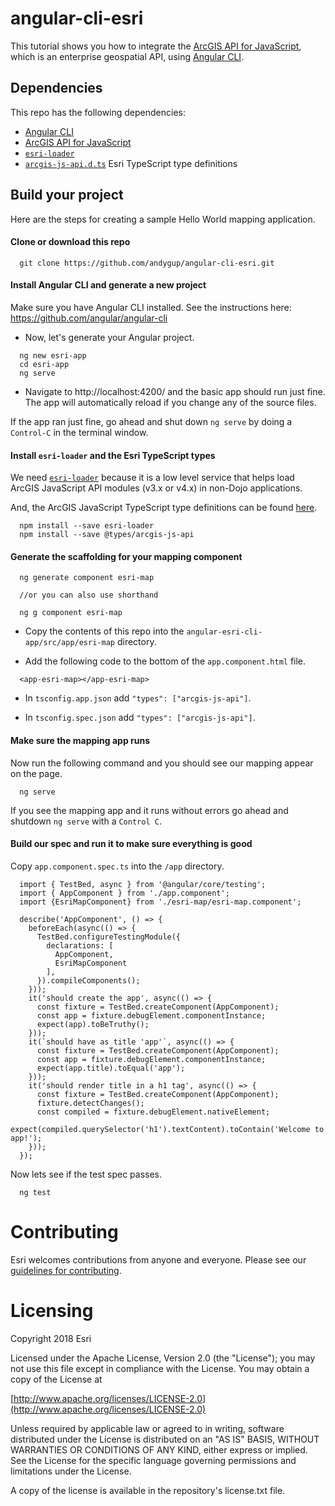 # angular-cli-esri

This tutorial shows you how to integrate the [ArcGIS API for JavaScript](https://developers.arcgis.com/javascript), which is an enterprise geospatial API, using [Angular CLI](https://github.com/angular/angular-cli).


## Dependencies

This repo has the following dependencies:
* [Angular CLI](https://github.com/angular/angular-cli)
* [ArcGIS API for JavaScript](https://developers.arcgis.com/javascript/)
* [`esri-loader`](https://github.com/Esri/esri-loader)
* [`arcgis-js-api.d.ts`](https://github.com/Esri/jsapi-resources/tree/master/4.x/typescript) Esri TypeScript type definitions

## Build your project

Here are the steps for creating a sample Hello World mapping application.

#### Clone or download this repo

```
  git clone https://github.com/andygup/angular-cli-esri.git
```

#### Install Angular CLI and generate a new project

Make sure you have Angular CLI installed. See the instructions here: https://github.com/angular/angular-cli

* Now, let's generate your Angular project.

```
  ng new esri-app
  cd esri-app
  ng serve
```

* Navigate to http://localhost:4200/ and the basic app should run just fine. The app will automatically reload if you change any of the source files.

If the app ran just fine, go ahead and shut down `ng serve` by doing a `Control-C` in the terminal window.


#### Install `esri-loader` and the Esri TypeScript types

We need [`esri-loader`](https://github.com/Esri/esri-loader#usage) because it is a low level service that helps load ArcGIS JavaScript API modules (v3.x or v4.x) in non-Dojo applications.

And, the ArcGIS JavaScript TypeScript type definitions can be found [here](https://github.com/Esri/jsapi-resources/tree/master/4.x/typescript).


```
  npm install --save esri-loader
  npm install --save @types/arcgis-js-api
```

#### Generate the scaffolding for your mapping component

```
  ng generate component esri-map
  
  //or you can also use shorthand
  
  ng g component esri-map
```


* Copy the contents of this repo into the `angular-esri-cli-app/src/app/esri-map` directory.

* Add the following code to the bottom of the `app.component.html` file.

```
  <app-esri-map></app-esri-map>
```

* In `tsconfig.app.json` add `"types": ["arcgis-js-api"]`. 

* In  `tsconfig.spec.json` add `"types": ["arcgis-js-api"]`. 


#### Make sure the mapping app runs

Now run the following command and you should see our mapping appear on the page.

```
  ng serve
```

If you see the mapping app and it runs without errors go ahead and shutdown `ng serve` with a `Control C`.

#### Build our spec and run it to make sure everything is good

Copy `app.component.spec.ts` into the `/app` directory.

```
  import { TestBed, async } from '@angular/core/testing';
  import { AppComponent } from './app.component';
  import {EsriMapComponent} from './esri-map/esri-map.component';
  
  describe('AppComponent', () => {
    beforeEach(async(() => {
      TestBed.configureTestingModule({
        declarations: [
          AppComponent,
          EsriMapComponent
        ],
      }).compileComponents();
    }));
    it('should create the app', async(() => {
      const fixture = TestBed.createComponent(AppComponent);
      const app = fixture.debugElement.componentInstance;
      expect(app).toBeTruthy();
    }));
    it(`should have as title 'app'`, async(() => {
      const fixture = TestBed.createComponent(AppComponent);
      const app = fixture.debugElement.componentInstance;
      expect(app.title).toEqual('app');
    }));
    it('should render title in a h1 tag', async(() => {
      const fixture = TestBed.createComponent(AppComponent);
      fixture.detectChanges();
      const compiled = fixture.debugElement.nativeElement;
      expect(compiled.querySelector('h1').textContent).toContain('Welcome to app!');
    }));
  });
```

Now lets see if the test spec passes.

```
  ng test
```

# Contributing

Esri welcomes contributions from anyone and everyone. Please see our [guidelines for contributing](https://github.com/esri/contributing).

# Licensing

Copyright 2018 Esri

Licensed under the Apache License, Version 2.0 (the "License"); you may not use this file except in compliance with the License. You may obtain a copy of the License at

[http://www.apache.org/licenses/LICENSE-2.0](http://www.apache.org/licenses/LICENSE-2.0)

Unless required by applicable law or agreed to in writing, software distributed under the License is distributed on an "AS IS" BASIS, WITHOUT WARRANTIES OR CONDITIONS OF ANY KIND, either express or implied. See the License for the specific language governing permissions and limitations under the License.

A copy of the license is available in the repository's license.txt file.
